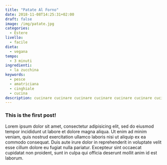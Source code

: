 ```yaml
---
title: "Patate Al Forno"
date: 2018-11-08T14:25:31+02:00
draft: false
image: /img/patate.jpg
categories:
  - Estere
livello:
  - facile
dieta:
  - vegana
tempo:
  - 3 minuti
ingredienti:
  - la zucchina
keywords:
  - pesce
  - amatriciana
  - cinghiale
  - cucina
description: cucinare cucinare cucinare cucinare cucinare cucinare cucinare cucinare
---
```

### This is the first post!

Lorem ipsum dolor sit amet, consectetur adipisicing elit, sed do eiusmod tempor incididunt ut labore et dolore magna aliqua. Ut enim ad minim veniam, quis nostrud exercitation ullamco laboris nisi ut aliquip ex ea commodo consequat. Duis aute irure dolor in reprehenderit in voluptate velit esse cillum dolore eu fugiat nulla pariatur. Excepteur sint occaecat cupidatat non proident, sunt in culpa qui officia deserunt mollit anim id est laborum.
